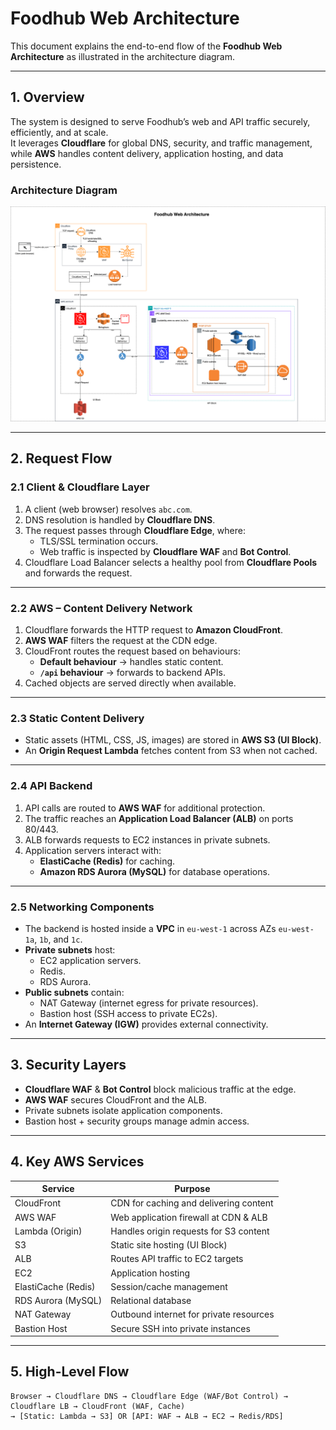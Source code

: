 # Foodhub Web Architecture

This document explains the end-to-end flow of the **Foodhub Web Architecture** as illustrated in the architecture diagram.

---

## 1. Overview
The system is designed to serve Foodhub’s web and API traffic securely, efficiently, and at scale.  
It leverages **Cloudflare** for global DNS, security, and traffic management, while **AWS** handles content delivery, application hosting, and data persistence.

### Architecture Diagram
![Foodhub Web Architecture](diagram.png)

---

## 2. Request Flow

### 2.1 Client & Cloudflare Layer
1. A client (web browser) resolves `abc.com`.
2. DNS resolution is handled by **Cloudflare DNS**.
3. The request passes through **Cloudflare Edge**, where:
   - TLS/SSL termination occurs.
   - Web traffic is inspected by **Cloudflare WAF** and **Bot Control**.
4. Cloudflare Load Balancer selects a healthy pool from **Cloudflare Pools** and forwards the request.

---

### 2.2 AWS – Content Delivery Network
1. Cloudflare forwards the HTTP request to **Amazon CloudFront**.
2. **AWS WAF** filters the request at the CDN edge.
3. CloudFront routes the request based on behaviours:
   - **Default behaviour** → handles static content.
   - **`/api` behaviour** → forwards to backend APIs.
4. Cached objects are served directly when available.

---

### 2.3 Static Content Delivery
- Static assets (HTML, CSS, JS, images) are stored in **AWS S3 (UI Block)**.
- An **Origin Request Lambda** fetches content from S3 when not cached.

---

### 2.4 API Backend
1. API calls are routed to **AWS WAF** for additional protection.
2. The traffic reaches an **Application Load Balancer (ALB)** on ports 80/443.
3. ALB forwards requests to EC2 instances in private subnets.
4. Application servers interact with:
   - **ElastiCache (Redis)** for caching.
   - **Amazon RDS Aurora (MySQL)** for database operations.

---

### 2.5 Networking Components
- The backend is hosted inside a **VPC** in `eu-west-1` across AZs `eu-west-1a`, `1b`, and `1c`.
- **Private subnets** host:
  - EC2 application servers.
  - Redis.
  - RDS Aurora.
- **Public subnets** contain:
  - NAT Gateway (internet egress for private resources).
  - Bastion host (SSH access to private EC2s).
- An **Internet Gateway (IGW)** provides external connectivity.

---

## 3. Security Layers
- **Cloudflare WAF** & **Bot Control** block malicious traffic at the edge.
- **AWS WAF** secures CloudFront and the ALB.
- Private subnets isolate application components.
- Bastion host + security groups manage admin access.

---

## 4. Key AWS Services
| Service             | Purpose                                  |
|--------------------|------------------------------------------|
| CloudFront         | CDN for caching and delivering content   |
| AWS WAF            | Web application firewall at CDN & ALB    |
| Lambda (Origin)    | Handles origin requests for S3 content   |
| S3                 | Static site hosting (UI Block)           |
| ALB                | Routes API traffic to EC2 targets        |
| EC2                | Application hosting                      |
| ElastiCache (Redis)| Session/cache management                 |
| RDS Aurora (MySQL) | Relational database                      |
| NAT Gateway        | Outbound internet for private resources  |
| Bastion Host       | Secure SSH into private instances        |

---

## 5. High-Level Flow

```text
Browser → Cloudflare DNS → Cloudflare Edge (WAF/Bot Control) → Cloudflare LB → CloudFront (WAF, Cache)
→ [Static: Lambda → S3] OR [API: WAF → ALB → EC2 → Redis/RDS]
```